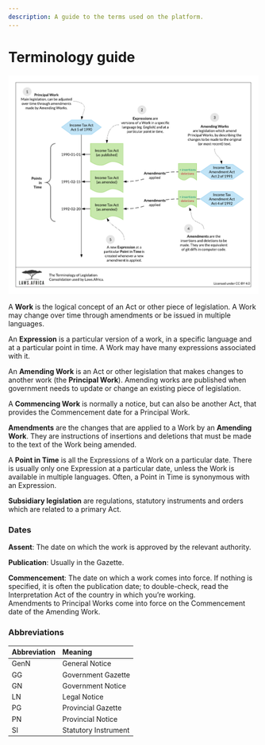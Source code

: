 ```yaml
---
description: A guide to the terms used on the platform.
---
```


# Terminology guide

![The terminology of Laws.Africa.](.gitbook/assets/laws.africa-terminology.png)

A **Work** is the logical concept of an Act or other piece of legislation. A Work may change over time through amendments or be issued in multiple languages.

An **Expression** is a particular version of a work, in a specific language and at a particular point in time. A Work may have many expressions associated with it.

An **Amending Work** is an Act or other legislation that makes changes to another work \(the **Principal Work**\). Amending works are published when government needs to update or change an existing piece of legislation.

A **Commencing Work** is normally a notice, but can also be another Act, that provides the Commencement date for a Principal Work.

**Amendments** are the changes that are applied to a Work by an **Amending Work**. They are instructions of insertions and deletions that must be made to the text of the Work being amended.

A **Point in Time** is all the Expressions of a Work on a particular date. There is usually only one Expression at a particular date, unless the Work is available in multiple languages. Often, a Point in Time is synonymous with an Expression.

**Subsidiary legislation** are regulations, statutory instruments and orders which are related to a primary Act.

### Dates

**Assent**: The date on which the work is approved by the relevant authority.

**Publication**: Usually in the Gazette.

**Commencement**: The date on which a work comes into force. If nothing is specified, it is often the publication date; to double-check, read the Interpretation Act of the country in which you’re working.   
Amendments to Principal Works come into force on the Commencement date of the Amending Work.

### Abbreviations

| Abbreviation | Meaning |
| :--- | :--- |
| GenN | General Notice |
| GG | Government Gazette |
| GN | Government Notice |
| LN | Legal Notice |
| PG | Provincial Gazette |
| PN | Provincial Notice |
| SI | Statutory Instrument |


